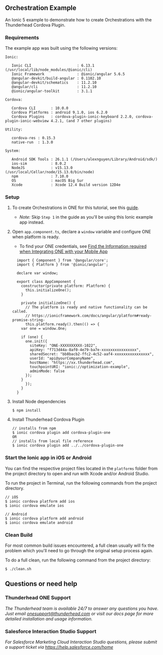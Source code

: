 ## Orchestration Example

An Ionic 5 example to demonstrate how to create Orchestrations with the Thunderhead Cordova Plugin.

### Requirements

The example app was built using the following versions:

```
Ionic:

   Ionic CLI                     : 6.13.1 (/usr/local/lib/node_modules/@ionic/cli)
   Ionic Framework               : @ionic/angular 5.6.5
   @angular-devkit/build-angular : 0.1102.10
   @angular-devkit/schematics    : 11.2.10
   @angular/cli                  : 11.2.10
   @ionic/angular-toolkit        : 3.1.1

Cordova:

   Cordova CLI       : 10.0.0
   Cordova Platforms : android 9.1.0, ios 6.2.0
   Cordova Plugins   : cordova-plugin-ionic-keyboard 2.2.0, cordova-plugin-ionic-webview 4.2.1, (and 7 other plugins)

Utility:

   cordova-res : 0.15.3
   native-run  : 1.3.0

System:

   Android SDK Tools : 26.1.1 (/Users/alexnguyen/Library/Android/sdk/)
   ios-sim           : 8.0.2
   NodeJS            : v15.13.0 (/usr/local/Cellar/node/15.13.0/bin/node)
   npm               : 7.10.0
   OS                : macOS Big Sur
   Xcode             : Xcode 12.4 Build version 12D4e

```

### Setup

1. To create Orchestrations in ONE for this tutorial, see this [guide](https://na5.thunderhead.com/one/help/conversations/how-do-i/mobile/ios-orchestrations/one_integrate_mobile_ios_orch_intro/).

	* *Note:* Skip `Step 1` in the guide as you'll be using this Ionic example app instead.

2. Open `app.component.ts`, declare a `window` variable and configure ONE when platform is ready. 
	* To find your ONE credentials, see [Find the Information required when Integrating ONE with your Mobile App](https://na5.thunderhead.com/one/help/conversations/how-do-i/mobile/one_integrate_mobile_find_integration_info/)
	```angular
	  import { Component } from '@angular/core';
	  import { Platform } from '@ionic/angular';

	  declare var window;

	  export class AppComponent {
	    constructor(private platform: Platform) {
	      this.initializeOne();
	    }

	    private initializeOne() {
	      // The platform is ready and native functionality can be called.
	      // https://ionicframework.com/docs/angular/platform#ready-promise-string-
	      this.platform.ready().then(() => {
		var one = window.One;

		if (one) {
		  one.init({
		    siteKey: "ONE-XXXXXXXXXX-1022",
		    apiKey: "f713d44a-8af0-4e79-ba7e-xxxxxxxxxxxxxxxx",
		    sharedSecret: "bb8bacb2-ffc2-4c52-aaf4-xxxxxxxxxxxxxxxx",
		    userId: "api@yourCompanyName",
		    hostName: "https://xx.thunderhead.com",
		    touchpointURI: "ionic://optimization-example",
		    adminMode: false
		  });
		}
	      });
	    }
	  }
	  ```

3. Install Node dependencies

	```
	$ npm install
	```

4. Install Thunderhead Cordova Plugin
	```
	// installs from npm
	$ ionic cordova plugin add cordova-plugin-one       
	OR 
	// installs from local file reference
	$ ionic cordova plugin add ../../cordova-plugin-one 
	```

### Start the Ionic app in iOS or Android
You can find the respective project files located in the `platforms` folder from the project directory to open and run with Xcode and/or Android Studio.

To run the project in Terminal, run the following commands from the project directory.
```
// iOS
$ ionic cordova platform add ios
$ ionic cordova emulate ios
```

```
// Android
$ ionic cordova platform add android
$ ionic cordova emulate android
```

### Clean Build 
For most common build issues encountered, a full clean usually will fix the problem which you'll need to go through the original setup process again.

To do a full clean, run the following command from the project directory:

```
$ ./clean.sh
```

## Questions or need help

### Thunderhead ONE Support
_The Thunderhead team is available 24/7 to answer any questions you have. Just email onesupport@thunderhead.com or visit our docs page for more detailed installation and usage information._

### Salesforce Interaction Studio Support
_For Salesforce Marketing Cloud Interaction Studio questions, please submit a support ticket via https://help.salesforce.com/home_
